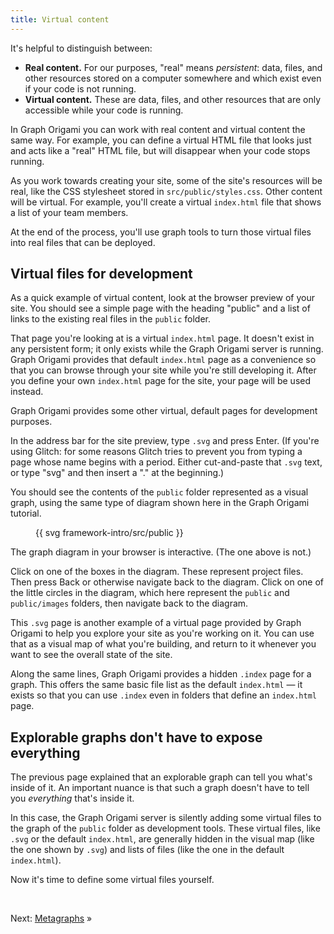 ```yaml
---
title: Virtual content
---
```


It's helpful to distinguish between:

- **Real content.** For our purposes, "real" means _persistent_: data, files, and other resources stored on a computer somewhere and which exist even if your code is not running.
- **Virtual content.** These are data, files, and other resources that are only accessible while your code is running.

In Graph Origami you can work with real content and virtual content the same way. For example, you can define a virtual HTML file that looks just and acts like a "real" HTML file, but will disappear when your code stops running.

As you work towards creating your site, some of the site's resources will be real, like the CSS stylesheet stored in `src/public/styles.css`. Other content will be virtual. For example, you'll create a virtual `index.html` file that shows a list of your team members.

At the end of the process, you'll use graph tools to turn those virtual files into real files that can be deployed.

## Virtual files for development

As a quick example of virtual content, look at the browser preview of your site. You should see a simple page with the heading "public" and a list of links to the existing real files in the `public` folder.

That page you're looking at is a virtual `index.html` page. It doesn't exist in any persistent form; it only exists while the Graph Origami server is running. Graph Origami provides that default `index.html` page as a convenience so that you can browse through your site while you're still developing it. After you define your own `index.html` page for the site, your page will be used instead.

Graph Origami provides some other virtual, default pages for development purposes.

<span class="tutorialStep"></span> In the address bar for the site preview, type `.svg` and press Enter. (If you're using Glitch: for some reasons Glitch tries to prevent you from typing a page whose name begins with a period. Either cut-and-paste that `.svg` text, or type "svg" and then insert a "." at the beginning.)

You should see the contents of the `public` folder represented as a visual graph, using the same type of diagram shown here in the Graph Origami tutorial.

<figure>
{{ svg framework-intro/src/public }}
</figure>

The graph diagram in your browser is interactive. (The one above is not.)

<span class="tutorialStep"></span> Click on one of the boxes in the diagram. These represent project files. Then press Back or otherwise navigate back to the diagram. Click on one of the little circles in the diagram, which here represent the `public` and `public/images` folders, then navigate back to the diagram.

This `.svg` page is another example of a virtual page provided by Graph Origami to help you explore your site as you're working on it. You can use that as a visual map of what you're building, and return to it whenever you want to see the overall state of the site.

Along the same lines, Graph Origami provides a hidden `.index` page for a graph. This offers the same basic file list as the default `index.html` — it exists so that you can use `.index` even in folders that define an `index.html` page.

## Explorable graphs don't have to expose everything

The previous page explained that an explorable graph can tell you what's inside of it. An important nuance is that such a graph doesn't have to tell you _everything_ that's inside it.

In this case, the Graph Origami server is silently adding some virtual files to the graph of the `public` folder as development tools. These virtual files, like `.svg` or the default `index.html`, are generally hidden in the visual map (like the one shown by `.svg`) and lists of files (like the one in the default `index.html`).

Now it's time to define some virtual files yourself.

&nbsp;

Next: [Metagraphs](intro4.html) »
